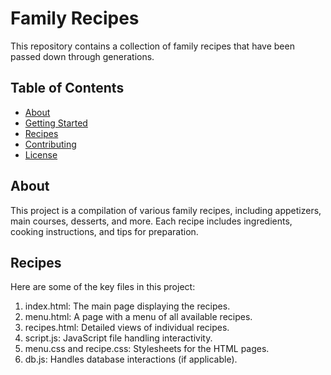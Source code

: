 # Family Recipes

This repository contains a collection of family recipes that have been passed down through generations. 

## Table of Contents

- [About](#about)
- [Getting Started](#getting-started)
- [Recipes](#recipes)
- [Contributing](#contributing)
- [License](#license)

## About

This project is a compilation of various family recipes, including appetizers, main courses, desserts, and more. Each recipe includes ingredients, cooking instructions, and tips for preparation.

## Recipes 
Here are some of the key files in this project:

1. index.html: The main page displaying the recipes.
2. menu.html: A page with a menu of all available recipes.
3. recipes.html: Detailed views of individual recipes.
4. script.js: JavaScript file handling interactivity.
5. menu.css and recipe.css: Stylesheets for the HTML pages.
6. db.js: Handles database interactions (if applicable).
